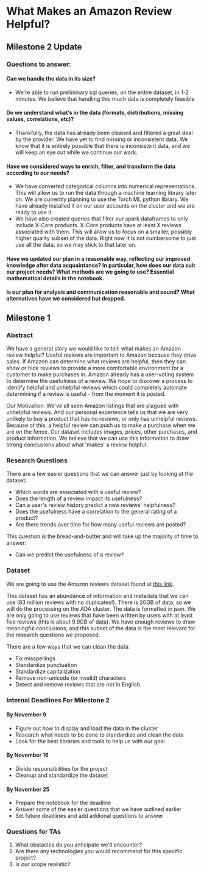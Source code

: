 # What Makes an Amazon Review Helpful?

## Milestone 2 Update

### Questions to answer:

#### Can we handle the data in its size?
- We're able to run preliminary sql queries, on the entire dataset, in 1-2 minutes. We believe that  handling this much data is completely feasible

#### Do we understand what’s in the data (formats, distributions, missing values, correlations, etc)?
- Thankfully, the data has already been cleaned and filtered a great deal by the provider. We have yet to find missing or inconsistent data. We know that it is entirely possible that there is inconsistent data, and we will keep an eye out while we continue our work.

#### Have we considered ways to enrich, filter, and transform the data according to our needs?
- We have converted categorical columns into numerical representations. This will allow us to run the data through a machine learning library later on. We are currently planning to use the Torch ML python library. We have already installed it on our user accounts on the cluster and we are ready to use it.
- We have also created queries that filter our spark dataframes to only include X-Core products. X-Core products have at least X reviews associated with them. This will allow us to focus on a smaller, possibly higher quality subset of the data. Right now it is not cumbersome to just use all the data, so we may stick to that later on. 

#### Have we updated our plan in a reasonable way, reflecting our improved knowledge after data acquaintance? In particular, how does our data suit our project needs? What methods are we going to use? Essential mathematical details in the notebook.

#### Is our plan for analysis and communication reasonable and sound? What alternatives have we considered but dropped.

## Milestone 1

### Abstract

We have a general story we would like to tell: what makes an Amazon review helpful? Useful reviews are important to Amazon because they drive sales. If Amazon can determine what reviews are helpful, then they can show or hide reviews to provide a more comfortable environment for a customer to make purchases in. Amazon already has a user-voting system to determine the usefulness of a review. We hope to discover a process to identify helpful and unhelpful reviews which could completely automate determining if a review is useful - from the moment it is posted.

Our Motivation: We've all seen Amazon listings that are plagued with unhelpful reviews. And our personal experience tells us that we are very unlikely to buy a product that has no reviews, or only has unhelpful reviews. Because of this, a helpful review can push us to make a purchase when we are on the fence. Our dataset includes images, prices, other purchases, and product information. We believe that we can use this information to draw strong conclusions about what 'makes' a review helpful.

### Research Questions

There are a few easier questions that we can answer just by looking at the dataset:
- Which words are associated with a useful review?
- Does the length of a review impact its usefulness?
- Can a user's review history predict a new reviews' helpfulness?
- Does the usefulness have a correlation to the general rating of a product?
- Are there trends over time for how many useful reviews are posted?

This question is the bread-and-butter and will take up the majority of time to answer:
- Can we predict the usefulness of a review?

### Dataset

We are going to use the Amazon reviews dataset found at [this link](http://jmcauley.ucsd.edu/data/amazon/).

This dataset has an abundance of information and metadata that we can use (83 million reviews with no duplicates!). There is 20GB of data, so we will do the processing on the ADA cluster. The data is formatted in json. We are only going to use reviews that have been written by users with at least five reviews (this is about 9.9GB of data). We have enough reviews to draw meaningful conclusions, and this subset of the data is the most relevant for the research questions we proposed.

There are a few ways that we can clean the data:
- Fix misspellings
- Standardize punctuation
- Standardize capitalization
- Remove non-unicode (or invalid) characters
- Detect and remove reviews that are not in English

### Internal Deadlines For Milestone 2

#### By November 9

- Figure out how to display and load the data in the cluster
- Research what needs to be done to standardize and clean the data
- Look for the best libraries and tools to help us with our goal

#### By November 16

- Divide responsibilities for the project
- Cleanup and standardize the dataset

#### By November 25

- Prepare the notebook for the deadline
- Answer some of the easier questions that we have outlined earlier
- Set future deadlines and add addional questions to answer

### Questions for TAs
1. What obstacles do you anticipate we'll encounter?
2. Are there any technologies you would recommend for this specific project?
3. Is our scope realistic?
